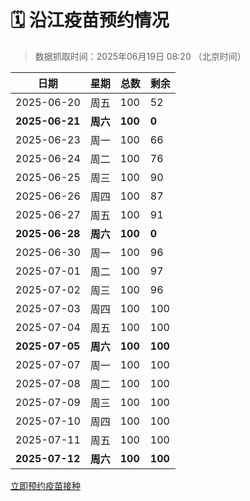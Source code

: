 # 🗓️ 沿江疫苗预约情况

> 数据抓取时间：2025年06月19日 08:20 （北京时间）

| 日期 | 星期 | 总数 | 剩余 |
|------|------|------|------|
| 2025-06-20 | 周五 | 100 | 52 |
| **2025-06-21** | **周六** | **100** | **0** |
| 2025-06-23 | 周一 | 100 | 66 |
| 2025-06-24 | 周二 | 100 | 76 |
| 2025-06-25 | 周三 | 100 | 90 |
| 2025-06-26 | 周四 | 100 | 87 |
| 2025-06-27 | 周五 | 100 | 91 |
| **2025-06-28** | **周六** | **100** | **0** |
| 2025-06-30 | 周一 | 100 | 96 |
| 2025-07-01 | 周二 | 100 | 97 |
| 2025-07-02 | 周三 | 100 | 96 |
| 2025-07-03 | 周四 | 100 | 100 |
| 2025-07-04 | 周五 | 100 | 100 |
| **2025-07-05** | **周六** | **100** | **100** |
| 2025-07-07 | 周一 | 100 | 100 |
| 2025-07-08 | 周二 | 100 | 100 |
| 2025-07-09 | 周三 | 100 | 100 |
| 2025-07-10 | 周四 | 100 | 100 |
| 2025-07-11 | 周五 | 100 | 100 |
| **2025-07-12** | **周六** | **100** | **100** |


<div class="button-container">
<a class="btn" href="http://yfzweb.ishequ.net/#/login" target="_blank">立即预约疫苗接种</a>
</div>
